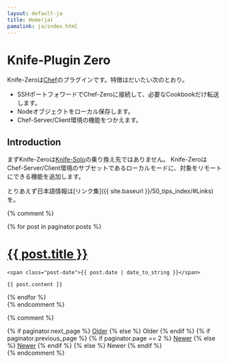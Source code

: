```yaml
---
layout: default-ja
title: Home(ja)
pamalink: ja/index.html
---
```


# Knife-Plugin Zero

Knife-Zeroは[Chef](https://www.chef.io/)のプラグインです。特徴はだいたい次のとおり。

- SSHポートフォワードでChef-Zeroに接続して、必要なCookbookだけ転送します。
- Nodeオブジェクトをローカル保存します。
- Chef-Server/Client環境の機能をつかえます。

## Introduction

まずKnife-Zeroは[Knife-Solo](http://matschaffer.github.io/knife-solo/)の乗り換え先ではありません。
Knife-ZeroはChef-Server/Client環境のサブセットであるローカルモードに、対象をリモートにできる機能を追加します。

とりあえず日本語情報は[リンク集]({{ site.baseurl }}/50_tips_index/#Links)を。

{% comment %}
<div class="posts">
  {% for post in paginator.posts %}
  <div class="post">
    <h1 class="post-title">
      <a href="{{ post.url }}">
        {{ post.title }}
      </a>
    </h1>

    <span class="post-date">{{ post.date | date_to_string }}</span>

    {{ post.content }}
  </div>
  {% endfor %}
</div>
{% endcomment %}

{% comment %}
<div class="pagination">
  {% if paginator.next_page %}
    <a class="pagination-item older" href="/page{{paginator.next_page}}">Older</a>
  {% else %}
    <span class="pagination-item older">Older</span>
  {% endif %}
  {% if paginator.previous_page %}
    {% if paginator.page == 2 %}
      <a class="pagination-item newer" href="/">Newer</a>
    {% else %}
      <a class="pagination-item newer" href="/page{{paginator.previous_page}}">Newer</a>
    {% endif %}
  {% else %}
    <span class="pagination-item newer">Newer</span>
  {% endif %}
</div>
{% endcomment %}
